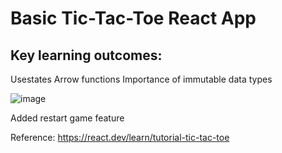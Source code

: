 # Basic Tic-Tac-Toe React App

## Key learning outcomes:
Usestates
Arrow functions
Importance of immutable data types

![image](https://github.com/danielchrenko/react-tic-tac-toe/assets/135289806/64efe944-817c-4369-b4a8-088a7e871677)

Added restart game feature

Reference: https://react.dev/learn/tutorial-tic-tac-toe

